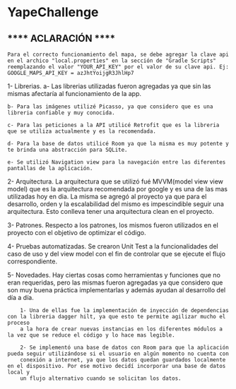 # YapeChallenge

##  **** ACLARACIÓN ****
	Para el correcto funcionamiento del mapa, se debe agregar la clave api en el archico "local.properties" en la sección de "Gradle Scripts" 
	reemplazando el valor "YOUR_API_KEY" por el valor de su clave api. Ej: GOOGLE_MAPS_API_KEY = azJhtYoijgR3JhlHp7

1- Librerias.
	a- Las librerias utilizadas fueron agregadas ya que sin las mismas afectaría al funcionamiento de la app.

	b- Para las imágenes utilizé Picasso, ya que considero que es una libreria confiable y muy conocida.

	c- Para las peticiones a la API utilicé Retrofit que es la libreria que se utiliza actualmente y es la recomendada.

	d- Para la base de datos utilicé Room ya que la misma es muy potente y te brinda una abstracción para SQLite.

	e- Se utilizó Navigation view para la navegación entre las diferentes pantallas de la aplicación.

2- Arquitectura.
	La arquitectura que se utilizó fué MVVM(model view view model) que es la arquitectura recomendada por google y es una de las
	mas utilizadas hoy en dia. La misma se agregó al proyecto ya que para el desarrollo, orden y la escalabilidad del mismo es impescindible seguir
	una arquitectura.
	Esto conlleva tener una arquitectura clean en el proyecto.

3- Patrones.
	Respecto a los patrones, los mismos fueron utilizados en el proyecto con el objetivo de optimizar el código.

4- Pruebas automatizadas.
	Se crearon Unit Test a la funcionalidades del caso de uso y del view model con el fin de controlar que se ejecute el flujo correspondiente.

5- Novedades.
	Hay ciertas cosas como herramientas y funciones que no eran requeridas, pero las mismas fueron agregadas ya que considero que son muy buena práctica
	implementarlas y además ayudan al desarrollo del día a día.

		1- Una de ellas fue la implementación de inyección de dependencias con la libreria dagger hilt, ya que esto te permite agilizar mucho el proceso
		a la hora de crear nuevas instancias en los diferentes módulos a la vez que se reduce el código y lo hace mas legible.

		2- Se implementó una base de datos con Room para que la aplicación pueda seguir utilizándose si el usuario en algún momento no cuenta con 
		conexión a internet, ya que los datos quedan guardados localmente en el dispositivo. Por ese motivo decidí incorporar una base de datos local y
		un flujo alternativo cuando se solicitan los datos.
